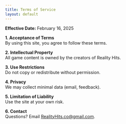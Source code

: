 ```yaml
---
title: Terms of Service
layout: default
---
```



**Effective Date:** February 16, 2025

**1. Acceptance of Terms**  
By using this site, you agree to follow these terms.

**2. Intellectual Property**  
All game content is owned by the creators of Reality Hits.

**3. Use Restrictions**  
Do not copy or redistribute without permission.

**4. Privacy**  
We may collect minimal data (email, feedback).

**5. Limitation of Liability**  
Use the site at your own risk.

**6. Contact**  
Questions? Email [RealityHits.co@gmail.com](mailto:RealityHits.co@gmail.com).
